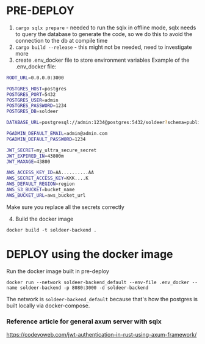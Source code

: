 

# PRE-DEPLOY
1. `cargo sqlx prepare` - needed to run the sqlx in offline mode, sqlx needs to query the database to generate the code, so we do this to avoid the connection to the db at compile time
2. `cargo build --release` - this might not be needed, need to investigate more
3. create .env_docker file to store environment variables
Example of the .env_docker file:
```bash
ROOT_URL=0.0.0.0:3000

POSTGRES_HOST=postgres
POSTGRES_PORT=5432
POSTGRES_USER=admin
POSTGRES_PASSWORD=1234
POSTGRES_DB=soldeer

DATABASE_URL=postgresql://admin:1234@postgres:5432/soldeer?schema=public

PGADMIN_DEFAULT_EMAIL=admin@admin.com
PGADMIN_DEFAULT_PASSWORD=1234

JWT_SECRET=my_ultra_secure_secret
JWT_EXPIRED_IN=43800m
JWT_MAXAGE=43800

AWS_ACCESS_KEY_ID=AA..........AA
AWS_SECRET_ACCESS_KEY=KKK....K
AWS_DEFAULT_REGION=region
AWS_S3_BUCKET=bucket_name
AWS_BUCKET_URL=aws_bucket_url
```

Make sure you replace all the secrets correctly

4. Build the docker image
```docker
docker build -t soldeer-backend .
```

# DEPLOY using the docker image
Run the docker image built in pre-deploy
```
docker run --network soldeer-backend_default --env-file .env_docker --name soldeer-backend -p 8080:3000 -d soldeer-backend 
```
The network is `soldeer-backend_default` because that's how the postgres is built locally via docker-compose.


### Reference article for general axum server with sqlx
https://codevoweb.com/jwt-authentication-in-rust-using-axum-framework/